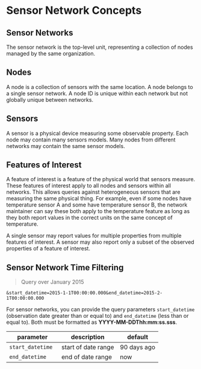 # Sensor Network Concepts

## Sensor Networks

The sensor network is the top-level unit, representing a collection of
nodes managed by the same organization.
## Nodes

A node is a collection of sensors with the same location. A node belongs 
to a single sensor network. A node ID is unique within each network but 
not globally unique between networks.
## Sensors

A sensor is a physical device measuring some observable property. Each 
node may contain many sensors models. Many nodes from different networks may 
contain the same sensor models.
## Features of Interest

A feature of interest is a feature of the physical world that sensors 
measure. These features of interest apply to all nodes and sensors within 
all networks. This allows queries against heterogeneous sensors that are 
measuring the same physical thing. For example, even if some nodes have 
temperature sensor A and some have temperature sensor B, the network 
maintainer can say these both apply to the temperature feature as long as 
they both report values in the correct units on the same concept of 
temperature.

A single sensor may report values for multiple properties from multiple 
features of interest. A sensor may also report only a subset of the 
observed properties of a feature of interest.

## Sensor Network Time Filtering

> Query over January 2015

```
&start_datetime=2015-1-1T00:00:00.000&end_datetime=2015-2-1T00:00:00.000
```

For sensor networks, you can provide the query parameters `start_datetime` (observation date greater than or equal to) and `end_datetime` (less than or equal to). Both must be formatted as **YYYY-MM-DDThh:mm:ss.sss**.

|parameter|description|default
|---|---|---|
|`start_datetime `|start of date range|90 days ago|
|`end_datetime `|end of date range|now|


